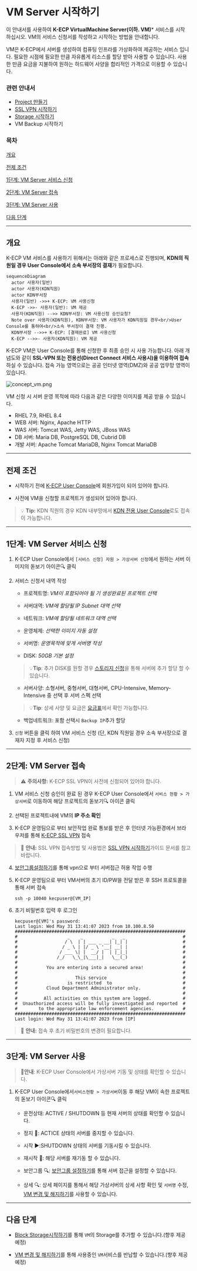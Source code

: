 [문서 최종 수정일자 : 2023-05-16]: # 
[문서 최종 수정자 : 신승규]: # 

# VM Server 시작하기

이 안내서를 사용하여 **K-ECP VirtualMachine Server(이하. VM)*** 서비스를 시작 하십시오. VM의 서비스 신청서를 작성하고 시작하는 방법을 안내합니다. 

VM은 K-ECP에서 서버를 생성하여 컴퓨팅 인프라를 가상화하여 제공하는 서비스 입니다. 필요한 시점에 필요한 만큼 자유롭게 리소스를 할당 받아 사용할 수 있습니다. 사용한 만큼 요금을 지불하여 원하는 하드웨어 사양을 합리적인 가격으로 이용할 수 있습니다.

### 관련 안내서

* [Project 만들기](./Project.md)
* [SSL VPN 시작하기](./SSLVPN_started.md)
* [Storage 시작하기](./Storage_started)
* VM Backup 시작하기

### 목차

[개요](#abstract)

[전제 조건](#precondition)

[1단계: VM Server 서비스 신청](#step1)

[2단계: VM Server 접속](#step2)

[3단계: VM Server 사용](#step3)

[다음 단계](#nextstep)

---

<span id="abstract"/>

## 개요

K-ECP VM 서비스를 사용하기 위해서는 아래와 같은 프로세스로 진행되며, **KDN의 직원일 경우 User Console에서 소속 부서장의 결재**가 필요합니다.

```mermaid
sequenceDiagram
  actor 사용자(일반)
  actor 사용자(KDN직원)
  actor KDN부서장
  사용자(일반) ->>+ K-ECP: VM 사용신청
  K-ECP ->>- 사용자(일반): VM 제공
  사용자(KDN직원) -->> KDN부서장: VM 사용신청 승인요청?
  Note over 사용자(KDN직원), KDN부서장: VM 사용자가 KDN직원일 경우<br/>User Console를 통하여<br/>소속 부서장이 결재 진행.
  KDN부서장 -->>+ K-ECP: [결재완료] VM 사용신청
  K-ECP -->>- 사용자(KDN직원): VM 제공
```

K-ECP VM은 User Console를 통해 신청한 후 최종 승인 시 사용 가능합니다. 아래 개념도와 같이 **SSL-VPN 또는 전용선(Direct Connect 서비스 사용시)을 이용하여 접속**하실 수 있습니다. 접속 가능 영역으로는 공공 인터넷 영역(DMZ)와 공공 업무망 영역이 있습니다.

![concept_vm.png](D:\kdn_cloud\Git-workplace\guidebooks\resource\concept_vm.png)

VM 신청 시 서버 운영 목적에 따라 다음과 같은 다양한 이미지를 제공 받을 수 있습니다.

* RHEL 7.9, RHEL 8.4
* WEB 서버: Nginx, Apache HTTP
* WAS 서버: Tomcat WAS, Jetty WAS, JBoss WAS
* DB 서버: Maria DB, PostgreSQL DB, Cubrid DB
* 개발 서버: Apache Tomcat MariaDB, Nginx Tomcat MariaDB

---

<span id="precondition"/>

## 전제 조건

* 시작하기 전에 [K-ECP User Console](https://kecp.kdn.com/mbr/ "인터넷에서 접속 시")에 회원가입이 되어 있어야 합니다. 

* 사전에 VM을 신청할 프로젝트가 생성되어 있어야 합니다. 

> :bulb: **Tip:** KDN 직원의 경우  KDN 내부망에서 [KDN 전용 User Console](http://kdnecp.kdn.com:8585/mbr/ "KDN 내부망에서 접속 시")로도 접속이 가능합니다.

---

<span id="step1"/>

## 1단계: VM Server 서비스 신청

1. K-ECP User Console에서 `[서비스 신청] 자원 > 가상서버 신청`에서 원하는 서버 이미지의 돋보기 아이콘:mag: 클릭

2. 서비스 신청서 내역 작성  
   
   * 프로젝트명: *VM이 포함되어야 될 기 생성완료된 프로젝트 선택*
   
   * 서버대역: *VM에 할당될 IP Subnet 대역 선택* 
   
   * 네트워크: *VM에 할당될 네트워크 대역 선택*
   
   * 운영체제: *선택한 이미지 자동 설정*
   
   * 서버명: *운영목적에 맞게 서버명 작성*
   
   * DISK: *50GB 기본 설정*
   
   > :bulb:**Tip**: 추가 DISK를 원할 경우 [스토리지 신청](http://kdnecp.kdn.com:8585/mbr/ "스토리지 시작하기")을 통해 서버에 추가 할당 할 수 있습니다.
   
   * 서버사양: 소형서버, 중형서버, 대형서버, CPU-Intensive, Memory-Intensive 중 선택 후 서버 스펙 선택
   
   > :bulb:**Tip**: 상세 사양 및 요금은 [요금표](http://kdnecp.kdn.com:8585/mbr/ "KDN 요금표")에서 확인 가능합니다.
   
   * 백업네트워크: 포함 선택시 `Backup IP`추가 할당

3. `신청` 버튼을 클릭 하여 VM 서비스 신청 (단, KDN 직원일 경우 소속 부서장으로 결재자 지정 후 서비스 신청)

---

<span id="step2"/>

## 2단계: VM Server 접속

> :warning: **주의사항:** K-ECP SSL VPN이 사전에 신청되어 있어야 합니다.

1. VM 서비스 신청 승인이 완료 된 경우 K-ECP User Console에서 `서비스 현황 > 가상서버`로 이동하여 해당 프로젝트의 돋보기:mag: 아이콘 클릭

2. 선택된 프로젝트내에 VM의 **IP 주소 확인**

3. K-ECP 운영팀으로 부터 보안작업 완료 통보를 받은 후 인터넷 가능환경에서 브라우저를 통해 [K-ECP SSL VPN](https://kecp-vpn.kdn.com/) 접속 

> :bell: **안내:** SSL VPN 접속방법 및 사용법은 [SSL VPN 시작하기](./SSLVPN_started.md)가이드 문서를 참고 바랍니다.

4. [보안그룹설정하기](./SecurityGroup_started.md)를 통해 vpn으로 부터 서버접근 허용 작업 수행

5. K-ECP 운영팀으로 부터 VM서버의 초기 ID/PW을 전달 받은 후 SSH 프로토콜을 통해 서버 접속
   
   ```
   ssh -p 10040 kecpuser@[VM_IP]
   ```

6. 초기 비밀번호 입력 후 로그인
   
   ```
   kecpuser@[VM]'s password:
   Last login: Wed May 31 13:41:07 2023 from 10.100.8.50
   #################################################################
   #                   _    _           _   _                      #
   #                  / \  | | ___ _ __| |_| |                     #
   #                 / _ \ | |/ _ \ '__| __| |                     #
   #                / ___ \| |  __/ |  | |_|_|                     #
   #               /_/   \_\_|\___|_|   \__(_)                     #
   #                                                               #
   #           You are entering into a secured area!               #
   #                                                               #
   #                      This service                             #
   #                   is restricted  to                           #
   #           Cloud Department Administrator only.                #
   #                                                               #
   #          All activities on this system are logged.            #
   #  Unauthorized access will be fully investigated and reported  #
   #        to the appropriate law enforcement agencies.           #
   #################################################################
   Last login: Wed May 31 13:41:07 2023 from [IP]
   ```

> :bell: **안내:** 접속 후 초기 비밀번호의 변경이 필요합니다.

---

<span id="step3"/>

## 3단계: VM Server 사용

> :bell:**안내**: K-ECP User Console에서 가상서버 기동 및 상태를 확인할 수 있습니다.

1. K-ECP User Console에서`서비스현황 > 가상서버`이동 후 해당 VM이 속한 프로젝트의 돋보기 아이콘:mag: 클릭
   
   * 운전상태: ACTIVE / SHUTDOWN 등 현재 서버의 상태를 확인할 수 있습니다.
   
   * 정지 :white_square_button::  ACTICE 상태의 서버를 중지할 수 있습니다.
   
   * 시작 :arrow_forward::SHUTDOWN 상태의 서버를 기동시킬 수 있습니다.
   
   * 재시작 :arrows_counterclockwise:: 해당 서버를 재기동 할 수 있습니다.
   
   * 보안그룹 :mag:: [보안그룹 설정하기](./SecurityGroup_started.md)를 통해 서버 접근을 설정할 수 있습니다.
   
   * 상세 :mag:: 상세 페이지를 통해서 해당 가상서버의 상세 사항 확인 및 `서버명` 수정, [VM 변경 및 해지하기](https://kdn-ecp.com/ "변경 및 해지")를 사용할 수 있습니다.

---

<span id="nextstep"/>

## 다음 단계

* [Block Storage시작하기](https://kdn-ecp.com/ "block storage시작하기")를 통해 `VM`의 Storage를 추가할 수 있습니다.(향후 제공 예정)

* [VM 변경 및 해지하기](https://kecp.kdn.com/mbr/ "VM Server 변경 및 반납")를 통해 사용중인 `VM`서비스를 반납할 수 있습니다.(향후 제공 예정)
